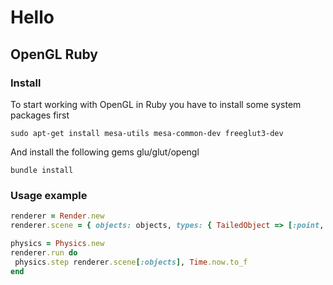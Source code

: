 # Hello
## OpenGL Ruby
### Install
To start working with OpenGL in Ruby you have to install some system packages first

    sudo apt-get install mesa-utils mesa-common-dev freeglut3-dev

And install the following gems glu/glut/opengl

    bundle install

 ### Usage example

 ```ruby
renderer = Render.new
renderer.scene = { objects: objects, types: { TailedObject => [:point, :path] } }

physics = Physics.new
renderer.run do
  physics.step renderer.scene[:objects], Time.now.to_f
end
 ```
 